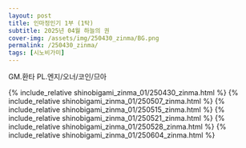 ```yaml
---
layout: post
title: 인마정인기 1부 (1탁)
subtitle: 2025년 04월 하늘의 권
cover-img: /assets/img/250430_zinma/BG.png
permalink: /250430_zinma/
tags: [시노비가미]
---
```


GM.환타 PL.엔지/오너/코인/므아 

{% include_relative shinobigami_zinma_01/250430_zinma.html %}
{% include_relative shinobigami_zinma_01/250507_zinma.html %}
{% include_relative shinobigami_zinma_01/250515_zinma.html %}
{% include_relative shinobigami_zinma_01/250521_zinma.html %}
{% include_relative shinobigami_zinma_01/250528_zinma.html %}
{% include_relative shinobigami_zinma_01/250604_zinma.html %}

